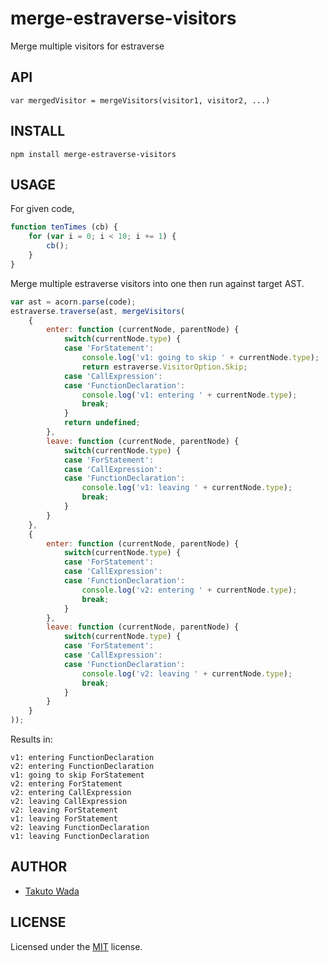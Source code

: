 merge-estraverse-visitors
================================

Merge multiple visitors for estraverse


API
---------------------------------------

`var mergedVisitor = mergeVisitors(visitor1, visitor2, ...)`


INSTALL
---------------------------------------

```
npm install merge-estraverse-visitors
```


USAGE
---------------------------------------

For given code,

```js
function tenTimes (cb) {
    for (var i = 0; i < 10; i += 1) {
        cb();
    }
}
```

Merge multiple estraverse visitors into one then run against target AST.

```js
var ast = acorn.parse(code);
estraverse.traverse(ast, mergeVisitors(
    {
        enter: function (currentNode, parentNode) {
            switch(currentNode.type) {
            case 'ForStatement':
                console.log('v1: going to skip ' + currentNode.type);
                return estraverse.VisitorOption.Skip;
            case 'CallExpression':
            case 'FunctionDeclaration':
                console.log('v1: entering ' + currentNode.type);
                break;
            }
            return undefined;
        },
        leave: function (currentNode, parentNode) {
            switch(currentNode.type) {
            case 'ForStatement':
            case 'CallExpression':
            case 'FunctionDeclaration':
                console.log('v1: leaving ' + currentNode.type);
                break;
            }
        }
    },
    {
        enter: function (currentNode, parentNode) {
            switch(currentNode.type) {
            case 'ForStatement':
            case 'CallExpression':
            case 'FunctionDeclaration':
                console.log('v2: entering ' + currentNode.type);
                break;
            }
        },
        leave: function (currentNode, parentNode) {
            switch(currentNode.type) {
            case 'ForStatement':
            case 'CallExpression':
            case 'FunctionDeclaration':
                console.log('v2: leaving ' + currentNode.type);
                break;
            }
        }
    }
));
```

Results in:

```
v1: entering FunctionDeclaration
v2: entering FunctionDeclaration
v1: going to skip ForStatement
v2: entering ForStatement
v2: entering CallExpression
v2: leaving CallExpression
v2: leaving ForStatement
v1: leaving ForStatement
v2: leaving FunctionDeclaration
v1: leaving FunctionDeclaration
```


AUTHOR
---------------------------------------
* [Takuto Wada](https://github.com/twada)


LICENSE
---------------------------------------
Licensed under the [MIT](http://twada.mit-license.org/) license.
